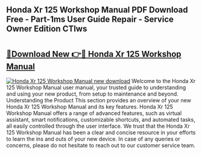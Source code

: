 ## Honda Xr 125 Workshop Manual PDF Download Free - Part-1ms User Guide Repair - Service Owner Edition CTIws

# <h2><a href="http://bc52173.oget.top/?id=Honda+Xr+125+Workshop+Manual">🔗Download New 👉🔴 Honda Xr 125 Workshop Manual</a></h2>

[![Honda Xr 125 Workshop Manual new download](https://i.imgur.com/5g1atiW.png)](http://bc52173.oget.top/?id=Honda+Xr+125+Workshop+Manual)
Welcome to the Honda Xr 125 Workshop Manual user manual, your trusted guide to understanding and using your new product, from setup to maintenance and beyond. Understanding the Product This section provides an overview of your new Honda Xr 125 Workshop Manual and its key features. Honda Xr 125 Workshop Manual offers a range of advanced features, such as virtual assistant, smart notifications, customizable shortcuts, and automated tasks, all easily controlled through the user interface. We trust that the Honda Xr 125 Workshop Manual has been a clear and concise resource in your efforts to learn the ins and outs of your new device. In case of any queries or concerns, please do not hesitate to reach out to our customer service team.
